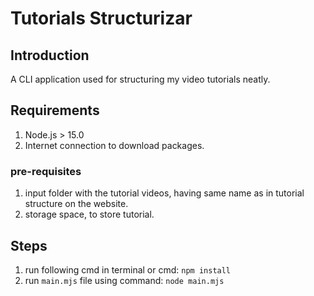 # Tutorials Structurizar

## Introduction

A CLI application used for structuring my video tutorials neatly.

## Requirements

1. Node.js > 15.0
2. Internet connection to download packages.

### pre-requisites

1. input folder with the tutorial videos, having same name as in tutorial structure on the website.
2. storage space, to store tutorial.

## Steps

1. run following cmd in terminal or cmd: `npm install`
2. run `main.mjs` file using command: `node main.mjs`
